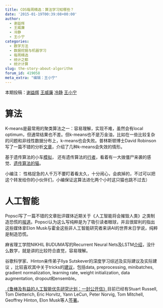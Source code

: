 ```yaml
---
title: COS每周精选：算法学习知哪些？
date: '2015-01-19T00:39:08+00:00'
author:
  - 谢益辉
  - 王威廉
  - 冷静
  - 王小宁
categories:
  - 数学方法
  - 数据挖掘与机器学习
  - 每周精选
  - 统计之都
  - 统计计算
slug: the-story-about-algorithm
forum_id: 419058
meta_extra: "编辑：王小宁"
---
```


本期投稿：[谢益辉](http://yihui.name/) [王威廉](http://weibo.com/u/1657470871?from=feed&loc=avatar) [冷静](http://www.weibo.com/p/1005051756465937/home?from=page_100505&mod=TAB&noscale_head=1#_0) [王小宁](http://weibo.com/wangxiaoningtongxue/profile?rightmod=1&wvr=6&mod=personinf)

# 算法

K-means是最常用的聚类算法之一：容易理解，实现不难，虽然会有local optimum，但通常结果也不差。但k-means也不是万金油，比如在一些比较复杂的问题和非线性数据分布上，k-means也会失败。普林斯顿博士David Robinson写了一篇不错的分析[文章](http://varianceexplained.org/r/kmeans-free-lunch/)，介绍了几种k-means会失效的情形。

基于遗传算法的小车[模拟](http://rednuht.org/genetic_cars_2/)， 还有遗传算法的[行者](http://rednuht.org/genetic_walkers/)，看着有一大拨僵尸来袭的感觉、[遗传算法的猫](http://rednuht.org/geneticat/)。

小编注： 性格捉急的人千万不要盯着看太久，十分闹心，会疯掉的，不过可以把这个转发给你的小伙伴们，小编保证这算法进化两个小时这只猫也跳不过去）


# 人工智能

Popsci写了一篇不错的文章批评媒体近期关于《人工智能将会摧毁人类》之类制造恐慌的[报道](http://www.popsci.com/open-letter-everyone-tricked-fearing-ai)。Popsci认为这么写纯粹是为了吸引读者眼球，并且很犀利的指出这些媒体拿Elon Musk与霍金这些非人工智能研究者来讲AI的世界末日学说，纯粹是制造恐慌。

麻省理工学院NIKHIL BUDUMA写的Recurrent Neural Nets及LSTM[介绍](http://nikhilbuduma.com/2015/01/11/a-deep-dive-into-recurrent-neural-networks/)，没什么数学，就是讲的比较符合直觉，容易理解。

谷歌科学家、Hinton亲传弟子Ilya Sutskever的深度学习综述及实际建议及实际建议 ，比较喜欢其中关于tricks的[建议](http://weibo.com/p/1001603799166017998138)，包括data, preprocessing, minibatches, gradient normalization, learning rate, weight initialization, data augmentation, dropout和ensemble。

[《鲁棒及有益的人工智能优先研究计划：一封公开信》](http://futureoflife.org/static/data/documents/research_priorities.pdf)目前已经有Stuart Russell, Tom Dietterich, Eric Horvitz, Yann LeCun, Peter Norvig, Tom Mitchell, Geoffrey Hinton, Elon Musk等人[签署](http://futureoflife.org/misc/open_letter)。
